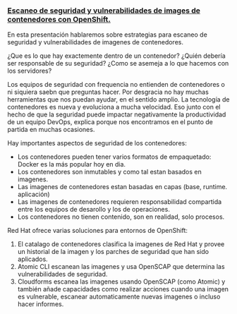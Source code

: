 ### [Escaneo de seguridad y vulnerabilidades de images de contenedores con OpenShift.](https://github.com/javilinux/conferences/tree/master/2018/supersec/escaneo)

En esta presentación hablaremos sobre estrategias para escaneo de seguridad y vulnerabilidades de imagenes de contenedores.

¿Que es lo que hay exactemente dentro de un contenedor? ¿Quién debería ser responsable de su seguridad? ¿Como se asemeja a lo que hacemos con los servidores?

Los equipos de seguridad con frequencia no entienden de contenedores o ni siquiera saebn que preguntas hacer. Por desgracia no hay muchas herramientas que nos puedan ayudar, en el sentido amplio. La tecnología de contenedores es nueva y evoluciona a mucha velocidad. Eso junto con el hecho de que la seguridad puede impactar negativamente la productividad de un equipo DevOps, explica porque nos encontramos en el punto de partida en muchas ocasiones.

Hay importantes aspectos de seguridad de los contenedores:
* Los contenedores pueden tener varios formatos de empaquetado: Docker es la más popular hoy en dia.
* Los contenedores son inmutables y como tal estan basados en imagenes.
* Las imagenes de contenedores estan basadas en capas (base, runtime. aplicación)
* Las imagenes de contenedores requieren responsabilidad compartida entre los equipos de desarollo y los de operaciones.
* Los contenedores no tienen contenido, son en realidad, solo procesos.

Red Hat ofrece varias soluciones para entornos de OpenShift:

1. El catalago de contenedores clasifica la imagenes de Red Hat y provee un historial de la imagen y los parches de seguridad que han sido aplicados.
2. Atomic CLI escanean las imagenes y usa OpenSCAP que determina las vulnerabilidades de seguridad.
3. Cloudforms escanea las imagenes usando OpenSCAP (como Atomic) y también añade capacidades como realizar acciones cuando una imagen es vulnerable, escanear automaticamente nuevas imagenes o incluso hacer informes.


